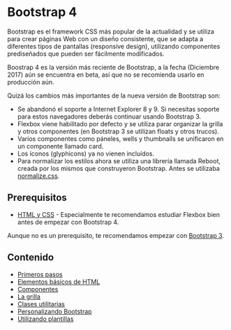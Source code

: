 # Bootstrap 4

Bootstrap es el framework CSS más popular de la actualidad y se utiliza para crear páginas Web con un diseño consistente, que se adapta a diferentes tipos de pantallas (responsive design), utilizando componentes prediseñados que pueden ser fácilmente modificados.

Boostrap 4 es la versión más reciente de Bootstrap, a la fecha (Diciembre 2017) aún se encuentra en beta, así que no se recomienda usarlo en producción aún.

Quizá los cambios más importantes de la nueva versión de Bootstrap son:

* Se abandonó el soporte a Internet Explorer 8 y 9. Si necesitas soporte para estos navegadores deberás continuar usando Bootstrap 3.
* Flexbox viene habilitado por defecto y se utiliza parar organizar la grilla y otros componentes (en Bootstrap 3 se utilizan floats y otros trucos).
* Varios componentes como páneles, wells y thumbnails se unificaron en un componente llamado card.
* Los íconos (glyphicons) ya no vienen incluídos.
* Para normalizar los estilos ahora se utiliza una librería llamada Reboot, creada por los mismos que construyeron Bootstrap. Antes se utilizaba [normalize.css](https://necolas.github.io/normalize.css/).

## Prerequisitos

* [HTML y CSS](html-css/README.md) - Especialmente te recomendamos estudiar Flexbox bien antes de empezar con Bootstrap 4.

Aunque no es un prerequisito, te recomendamos empezar con [Bootstrap 3](bootstrap3/README.md).

## Contenido

* [Primeros pasos](1-primeros-pasos.md)
* [Elementos básicos de HTML](2-elementos-basicos-html.md)
* [Componentes](3-componentes.md)
* [La grilla](4-la-grilla.md)
* [Clases utilitarias](5-utilidades.md)
* [Personalizando Bootstrap](6-personalizacion.md)
* [Utilizando plantillas](7-plantillas.md)
